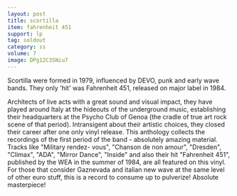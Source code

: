 ```yaml
---
layout: post
title: scortilla
item: fahrenheit 451
support: lp
tag: soldout
category: ss
volume: 7
image: DPg12C3SNiu7
---
```


Scortilla were formed in 1979, influenced by DEVO, punk and early wave bands. They only 'hit' was Fahrenheit 451, released on major label in 1984.

Architects of live acts with a great sound and visual impact, they have played around Italy at the hideouts of the underground music, establishing their headquarters at the Psycho Club of Genoa (the cradle of true art rock scene of that period). Intransigent about their artistic choices, they closed their career after one only vinyl release. This anthology collects the recordings of the first period of the band - absolutely amazing material. Tracks like "Military rendez- vous", "Chanson de non amour", "Dresden", "Climax", "ADA", "Mirror Dance", "Inside" and also their hit "Fahrenheit 451", published by the WEA in the summer of 1984, are all featured on this vinyl. For those that consider Gaznevada and italian new wave at the same level of other euro stuff, this is a record to consume up to pulverize! Absolute masterpiece!
